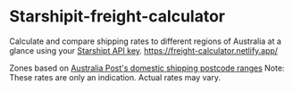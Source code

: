 # Starshipit-freight-calculator

Calculate and compare shipping rates to different regions of Australia at a glance using your [Starshipt API key]([url](https://support.starshipit.com/hc/en-us/articles/360001893576-API-Key)).
https://freight-calculator.netlify.app/










Zones based on [Australia Post's domestic shipping postcode ranges]([url](https://auspost.com.au/content/dam/auspost_corp/media/documents/post-guides/parcel-post-guide-ms102-other-nsw-n2.pdf)https://auspost.com.au/content/dam/auspost_corp/media/documents/post-guides/parcel-post-guide-ms102-other-nsw-n2.pdf)
Note: These rates are only an indication. Actual rates may vary.
